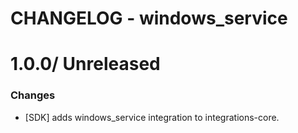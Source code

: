 # CHANGELOG - windows_service

1.0.0/ Unreleased
==================

### Changes

* [SDK] adds windows_service integration to integrations-core.

